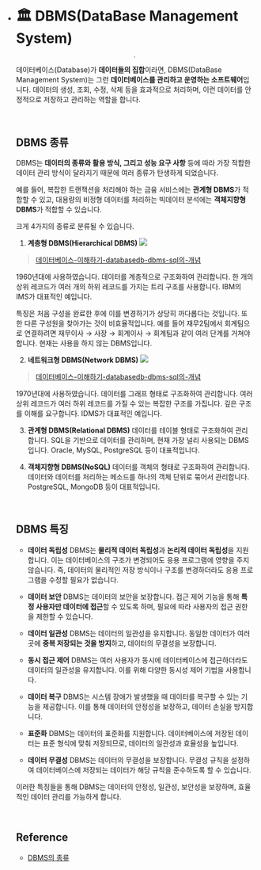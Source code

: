 - # 🏛️ DBMS(DataBase Management System)

  <div align="center">
    <img src="https://velog.velcdn.com/images/kko0369/post/7d3938b2-5cc0-408e-8d2a-598ab72046fc/image.png" style="zoom:20%">
  </div>
    

  데이터베이스(Database)가 **데이터들의 집합**이라면, DBMS(DataBase Management System)는 그런 **데이터베이스를 관리하고 운영하는 소프트웨어**입니다. 
  데이터의 생성, 조회, 수정, 삭제 등을 효과적으로 처리하며, 이런 데이터를 안정적으로 저장하고 관리하는 역할을 합니다.


  <br>

  ## DBMS 종류


  DBMS는 **데이터의 종류와 활용 방식, 그리고 성능 요구 사항** 등에 따라 가장 적합한 데이터 관리 방식이 달라지기 때문에 여러 종류가 탄생하게 되었습니다. 

  예를 들어, 복잡한 트랜잭션을 처리해야 하는 금융 서비스에는 **관계형 DBMS**가 적합할 수 있고, 대용량의 비정형 데이터를 처리하는 빅데이터 분석에는 **객체지향형 DBMS**가 적합할 수 있습니다.

  크게 4가지의 종류로 분류될 수 있습니다.

  1. **계층형 DBMS(Hierarchical DBMS)**
  ![](https://velog.velcdn.com/images/kko0369/post/aea58226-3fb1-4483-9018-8c11c62b63ed/image.png)
  > [데이터베이스-이해하기-databasedb-dbms-sql의-개념](https://hongong.hanbit.co.kr/%EB%8D%B0%EC%9D%B4%ED%84%B0%EB%B2%A0%EC%9D%B4%EC%8A%A4-%EC%9D%B4%ED%95%B4%ED%95%98%EA%B8%B0-databasedb-dbms-sql%EC%9D%98-%EA%B0%9C%EB%85%90/)

    1960년대에 사용하였습니다. 데이터를 계층적으로 구조화하여 관리합니다. 한 개의 상위 레코드가 여러 개의 하위 레코드를 가지는 트리 구조를 사용합니다.  IBM의 IMS가 대표적인 예입니다.

     특징은 처음 구성을 완료한 후에 이를 변경하기가 상당히 까다롭다는 것입니다. 또한 다른 구성원을 찾아가는 것이 비효율적입니다. 예를 들어 재무2팀에서 회계팀으로 연결하려면 재무이사 → 사장 → 회계이사 → 회계팀과 같이 여러 단계를 거쳐야 합니다. 현재는 사용을 하지 않는 DBMS입니다.


  2. **네트워크형 DBMS(Network DBMS)**
  ![](https://velog.velcdn.com/images/kko0369/post/022c5b11-bfca-4c6b-a3a4-8c31fe550d45/image.png)
  > [데이터베이스-이해하기-databasedb-dbms-sql의-개념](https://hongong.hanbit.co.kr/%EB%8D%B0%EC%9D%B4%ED%84%B0%EB%B2%A0%EC%9D%B4%EC%8A%A4-%EC%9D%B4%ED%95%B4%ED%95%98%EA%B8%B0-databasedb-dbms-sql%EC%9D%98-%EA%B0%9C%EB%85%90/)

    1970년대에 사용하였습니다. 데이터를 그래프 형태로 구조화하여 관리합니다. 여러 상위 레코드가 여러 하위 레코드를 가질 수 있는 복잡한 구조를 가집니다. 깊은 구조를 이해를 요구합니다. IDMS가 대표적인 예입니다.

  3. **관계형 DBMS(Relational DBMS)** 
  데이터를 테이블 형태로 구조화하여 관리합니다. SQL을 기반으로 데이터를 관리하며, 현재 가장 널리 사용되는 DBMS입니다. Oracle, MySQL, PostgreSQL 등이 대표적입니다.

  4. **객체지향형 DBMS(NoSQL)**
  데이터를 객체의 형태로 구조화하여 관리합니다. 데이터와 데이터를 처리하는 메소드를 하나의 객체 단위로 묶어서 관리합니다. PostgreSQL, MongoDB 등이 대표적입니다.

  <br>

  ## DBMS 특징
  - **데이터 독립성** 
  DBMS는 **물리적 데이터 독립성**과 **논리적 데이터 독립성**을 지원합니다. 이는 데이터베이스의 구조가 변경되어도 응용 프로그램에 영향을 주지 않습니다. 즉, 데이터의 물리적인 저장 방식이나 구조를 변경하더라도 응용 프로그램을 수정할 필요가 없습니다.

  - **데이터 보안** 
  DBMS는 데이터의 보안을 보장합니다. 접근 제어 기능을 통해 **특정 사용자만 데이터에 접근**할 수 있도록 하며, 필요에 따라 사용자의 접근 권한을 제한할 수 있습니다.

  - **데이터 일관성**
  DBMS는 데이터의 일관성을 유지합니다. 동일한 데이터가 여러 곳에 **중복 저장되는 것을 방지**하고, 데이터의 무결성을 보장합니다.

  - **동시 접근 제어**
  DBMS는 여러 사용자가 동시에 데이터베이스에 접근하더라도 데이터의 일관성을 유지합니다. 이를 위해 다양한 동시성 제어 기법을 사용합니다.

  - **데이터 복구** 
  DBMS는 시스템 장애가 발생했을 때 데이터를 복구할 수 있는 기능을 제공합니다. 이를 통해 데이터의 안정성을 보장하고, 데이터 손실을 방지합니다.

  - **표준화** 
  DBMS는 데이터의 표준화를 지원합니다. 데이터베이스에 저장된 데이터는 표준 형식에 맞춰 저장되므로, 데이터의 일관성과 효율성을 높입니다.

  - **데이터 무결성** 
  DBMS는 데이터의 무결성을 보장합니다. 무결성 규칙을 설정하여 데이터베이스에 저장되는 데이터가 해당 규칙을 준수하도록 할 수 있습니다.

  이러한 특징들을 통해 DBMS는 데이터의 안정성, 일관성, 보안성을 보장하며, 효율적인 데이터 관리를 가능하게 합니다.

  <br>

  ## Reference
  - [DBMS의 종류](https://hongong.hanbit.co.kr/%EB%8D%B0%EC%9D%B4%ED%84%B0%EB%B2%A0%EC%9D%B4%EC%8A%A4-%EC%9D%B4%ED%95%B4%ED%95%98%EA%B8%B0-databasedb-dbms-sql%EC%9D%98-%EA%B0%9C%EB%85%90/)